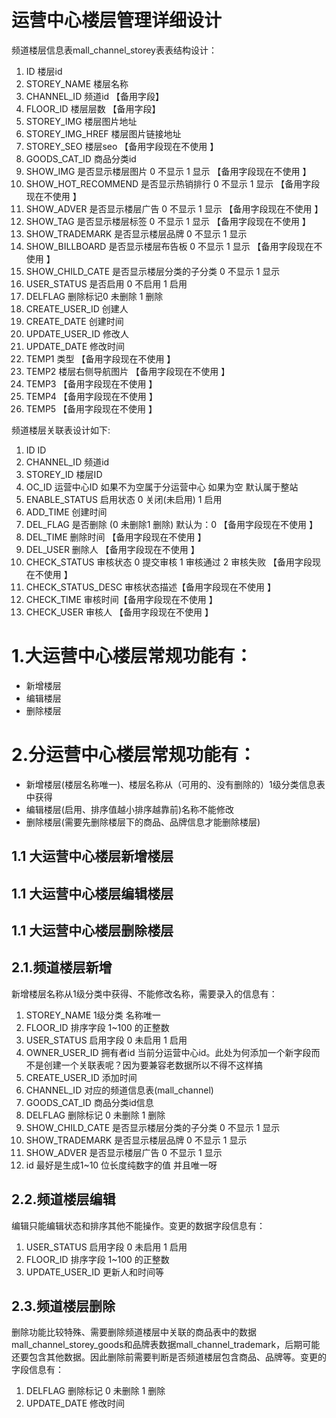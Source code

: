 # 运营中心楼层管理详细设计

频道楼层信息表mall_channel_storey表表结构设计：

1.	ID	楼层id
2.	STOREY_NAME	楼层名称
3.	CHANNEL_ID	频道id  【备用字段】
4.	FLOOR_ID	楼层层数 【备用字段】
5.	STOREY_IMG	楼层图片地址 
6.	STOREY_IMG_HREF	楼层图片链接地址
7.	STOREY_SEO	楼层seo 【备用字段现在不使用 】
8.	GOODS_CAT_ID	商品分类id
9.	SHOW_IMG	是否显示楼层图片 0 不显示 1 显示 【备用字段现在不使用 】
10.	SHOW_HOT_RECOMMEND	是否显示热销排行 0 不显示 1 显示 【备用字段现在不使用 】
11.	SHOW_ADVER	是否显示楼层广告 0 不显示 1 显示 【备用字段现在不使用 】
12.	SHOW_TAG	是否显示楼层标签 0 不显示 1 显示 【备用字段现在不使用 】
13.	SHOW_TRADEMARK	是否显示楼层品牌 0 不显示 1 显示 
14.	SHOW_BILLBOARD	是否显示楼层布告板 0 不显示 1 显示 【备用字段现在不使用 】
15.	SHOW_CHILD_CATE	是否显示楼层分类的子分类 0 不显示 1 显示
16.	USER_STATUS	是否启用 0 不启用 1 启用 
17.	DELFLAG	删除标记0 未删除 1 删除 
18.	CREATE_USER_ID	创建人
19.	CREATE_DATE	创建时间
20.	UPDATE_USER_ID	修改人
21.	UPDATE_DATE	修改时间
22.	TEMP1	类型  【备用字段现在不使用 】
23.	TEMP2	楼层右侧导航图片 【备用字段现在不使用 】
24.	TEMP3	 【备用字段现在不使用 】
25.	TEMP4	【备用字段现在不使用 】
26.	TEMP5	【备用字段现在不使用 】

频道楼层关联表设计如下:

1.	ID	ID
2.	CHANNEL_ID	频道id
3.	STOREY_ID	楼层ID
4.	OC_ID	运营中心ID 如果不为空属于分运营中心 如果为空 默认属于整站
5.	ENABLE_STATUS	启用状态 0 关闭(未启用)  1 启用
6.	ADD_TIME	创建时间
7.	DEL_FLAG	是否删除 (0 未删除1 删除) 默认为：0 【备用字段现在不使用 】
8.	DEL_TIME	删除时间 【备用字段现在不使用 】
9.	DEL_USER	删除人 【备用字段现在不使用 】
10.	CHECK_STATUS	审核状态 0 提交审核 1 审核通过  2 审核失败 【备用字段现在不使用 】
11.	CHECK_STATUS_DESC	审核状态描述【备用字段现在不使用 】
12.	CHECK_TIME	审核时间【备用字段现在不使用 】
13.	CHECK_USER	审核人 【备用字段现在不使用 】

# 1.大运营中心楼层常规功能有：

-  新增楼层
-  编辑楼层
-  删除楼层

    
# 2.分运营中心楼层常规功能有：

  - 新增楼层(楼层名称唯一)、楼层名称从（可用的、没有删除的）1级分类信息表中获得
  - 编辑楼层(启用、排序值越小排序越靠前)名称不能修改
  - 删除楼层(需要先删除楼层下的商品、品牌信息才能删除楼层)
 

 
## 1.1 大运营中心楼层新增楼层

## 1.1 大运营中心楼层编辑楼层

## 1.1 大运营中心楼层删除楼层

## 2.1.频道楼层新增
新增楼层名称从1级分类中获得、不能修改名称，需要录入的信息有：

1. STOREY_NAME 1级分类 名称唯一
2. FLOOR_ID 排序字段 1~100 的正整数
3. USER_STATUS 启用字段 0 未启用 1 启用
4. OWNER_USER_ID 拥有者id 当前分运营中心id。此处为何添加一个新字段而不是创建一个关联表呢？因为要兼容老数据所以不得不这样搞
5. CREATE_USER_ID 添加时间
6. CHANNEL_ID 对应的频道信息表(mall_channel)
7. GOODS_CAT_ID 商品分类id信息
8. DELFLAG 删除标记 0 未删除 1 删除
9. SHOW_CHILD_CATE 是否显示楼层分类的子分类 0 不显示 1 显示
10. SHOW_TRADEMARK 是否显示楼层品牌 0 不显示 1 显示
11. SHOW_ADVER	是否显示楼层广告 0 不显示 1 显示
12. id 最好是生成1~10 位长度纯数字的值 并且唯一呀

## 2.2.频道楼层编辑
编辑只能编辑状态和排序其他不能操作。变更的数据字段信息有：

1. USER_STATUS 启用字段 0 未启用 1 启用
2. FLOOR_ID 排序字段 1~100 的正整数
3. UPDATE_USER_ID 更新人和时间等

## 2.3.频道楼层删除
删除功能比较特殊、需要删除频道楼层中关联的商品表中的数据 mall_channel_storey_goods和品牌表数据mall_channel_trademark，后期可能还要包含其他数据。因此删除前需要判断是否频道楼层包含商品、品牌等。变更的字段信息有：

1. DELFLAG 删除标记 0 未删除 1 删除
2. UPDATE_DATE 修改时间


